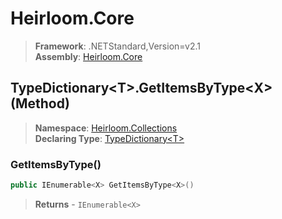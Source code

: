 # Heirloom.Core

> **Framework**: .NETStandard,Version=v2.1  
> **Assembly**: [Heirloom.Core][0]

## TypeDictionary\<T>.GetItemsByType\<X> (Method)

> **Namespace**: [Heirloom.Collections][0]  
> **Declaring Type**: [TypeDictionary\<T>][1]

### GetItemsByType<X>()

```cs
public IEnumerable<X> GetItemsByType<X>()
```

> **Returns** - `IEnumerable<X>`

[0]: ../../../Heirloom.Core.md
[1]: ../TypeDictionary[T].md
